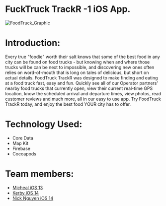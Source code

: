 # FuckTruck TrackR -1 iOS App.

![FoodTruck_Graphic](https://user-images.githubusercontent.com/50033125/76112657-9bbda000-5fb0-11ea-9618-12bc3df3eb56.png)
# Introduction: 
Every true "foodie" worth their salt knows that some of the best food in any city can be found on food trucks - but knowing when and where those trucks will be can be next to impossible, and discovering new ones often relies on word-of-mouth that is long on tales of delicious, but short on actual details. FoodTruck TrackR was designed to make finding and eating at a food truck fast, easy and fun.  Quickly see all of our Operator partners' nearby food trucks that currently open, view their current real-time GPS location, know the scheduled arrival and departure times, view photos, read customer reviews and much more, all in our easy to use app.  Try FoodTruck TrackR today, and enjoy the best food YOUR city has to offer. 

# Technology Used:
- Core Data
- Map Kit 
- Firebase 
- Cocoapods

# Team members:

- [Micheal iOS 13](https://github.com/maybemichael)
- [Kerby iOS 14](https://github.com/Jkurbs)
- [Nick Nguyen iOS 14](https://github.com/tonic2000)



